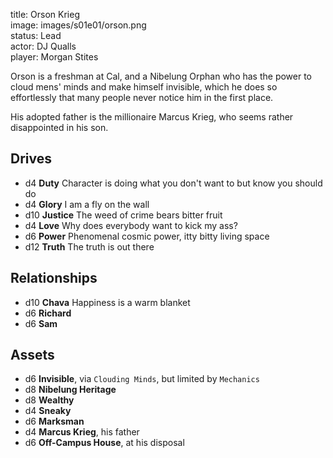 title: Orson Krieg  
image: images/s01e01/orson.png  
status: Lead  
actor: DJ Qualls  
player: Morgan Stites  

Orson is a freshman at Cal, and a Nibelung Orphan who has the power to cloud mens' minds and make himself invisible, which he does so effortlessly that many people never notice him in the first place.

His adopted father is the millionaire Marcus Krieg, who seems rather disappointed in his son.

## Drives

* d4 **Duty** Character is doing what you don't want to but know you should do
* d4 **Glory** I am a fly on the wall
* d10 **Justice** The weed of crime bears bitter fruit
* d4 **Love** Why does everybody want to kick my ass?
* d6 **Power** Phenomenal cosmic power, itty bitty living space
* d12 **Truth** The truth is out there

## Relationships

* d10 **Chava** Happiness is a warm blanket
* d6 **Richard**
* d6 **Sam**

## Assets

* d6 **Invisible**, via `Clouding Minds`, but limited by `Mechanics`
* d8 **Nibelung Heritage**
* d8 **Wealthy**
* d4 **Sneaky**
* d6 **Marksman**
* d4 **Marcus Krieg**, his father
* d6 **Off-Campus House**, at his disposal

